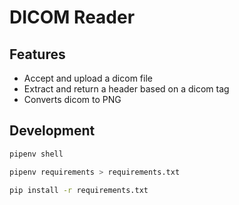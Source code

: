# DICOM Reader

## Features

* Accept and upload a dicom file
* Extract and return a header based on a dicom tag
* Converts dicom to PNG

## Development

```bash
pipenv shell
```

```bash
pipenv requirements > requirements.txt
```

```bash
pip install -r requirements.txt 
```


